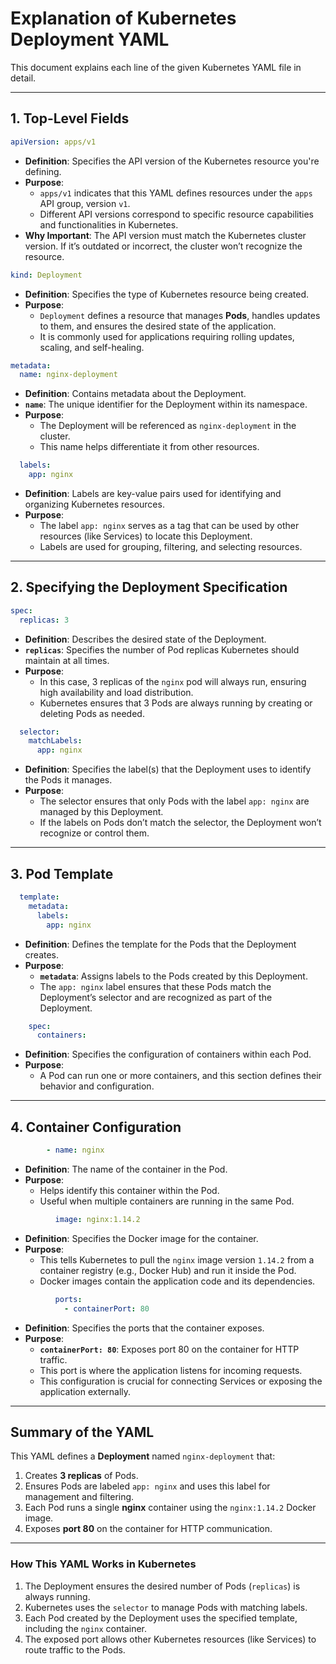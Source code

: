 
# Explanation of Kubernetes Deployment YAML

This document explains each line of the given Kubernetes YAML file in detail.

---

## **1. Top-Level Fields**
```yaml
apiVersion: apps/v1
```
- **Definition**: Specifies the API version of the Kubernetes resource you're defining.
- **Purpose**: 
  - `apps/v1` indicates that this YAML defines resources under the `apps` API group, version `v1`. 
  - Different API versions correspond to specific resource capabilities and functionalities in Kubernetes.
- **Why Important**: The API version must match the Kubernetes cluster version. If it’s outdated or incorrect, the cluster won’t recognize the resource.

```yaml
kind: Deployment
```
- **Definition**: Specifies the type of Kubernetes resource being created.
- **Purpose**: 
  - `Deployment` defines a resource that manages **Pods**, handles updates to them, and ensures the desired state of the application.
  - It is commonly used for applications requiring rolling updates, scaling, and self-healing.

```yaml
metadata:
  name: nginx-deployment
```
- **Definition**: Contains metadata about the Deployment.
- **`name`**: The unique identifier for the Deployment within its namespace.
- **Purpose**: 
  - The Deployment will be referenced as `nginx-deployment` in the cluster. 
  - This name helps differentiate it from other resources.

```yaml
  labels:
    app: nginx
```
- **Definition**: Labels are key-value pairs used for identifying and organizing Kubernetes resources.
- **Purpose**: 
  - The label `app: nginx` serves as a tag that can be used by other resources (like Services) to locate this Deployment.
  - Labels are used for grouping, filtering, and selecting resources.

---

## **2. Specifying the Deployment Specification**
```yaml
spec:
  replicas: 3
```
- **Definition**: Describes the desired state of the Deployment.
- **`replicas`**: Specifies the number of Pod replicas Kubernetes should maintain at all times.
- **Purpose**: 
  - In this case, 3 replicas of the `nginx` pod will always run, ensuring high availability and load distribution.
  - Kubernetes ensures that 3 Pods are always running by creating or deleting Pods as needed.

```yaml
  selector:
    matchLabels:
      app: nginx
```
- **Definition**: Specifies the label(s) that the Deployment uses to identify the Pods it manages.
- **Purpose**: 
  - The selector ensures that only Pods with the label `app: nginx` are managed by this Deployment.
  - If the labels on Pods don’t match the selector, the Deployment won’t recognize or control them.

---

## **3. Pod Template**
```yaml
  template:
    metadata:
      labels:
        app: nginx
```
- **Definition**: Defines the template for the Pods that the Deployment creates.
- **Purpose**: 
  - **`metadata`**: Assigns labels to the Pods created by this Deployment.
  - The `app: nginx` label ensures that these Pods match the Deployment’s selector and are recognized as part of the Deployment.

```yaml
    spec:
      containers:
```
- **Definition**: Specifies the configuration of containers within each Pod.
- **Purpose**: 
  - A Pod can run one or more containers, and this section defines their behavior and configuration.

---

## **4. Container Configuration**
```yaml
        - name: nginx
```
- **Definition**: The name of the container in the Pod.
- **Purpose**: 
  - Helps identify this container within the Pod.
  - Useful when multiple containers are running in the same Pod.

```yaml
          image: nginx:1.14.2
```
- **Definition**: Specifies the Docker image for the container.
- **Purpose**: 
  - This tells Kubernetes to pull the `nginx` image version `1.14.2` from a container registry (e.g., Docker Hub) and run it inside the Pod.
  - Docker images contain the application code and its dependencies.

```yaml
          ports:
            - containerPort: 80
```
- **Definition**: Specifies the ports that the container exposes.
- **Purpose**: 
  - **`containerPort: 80`**: Exposes port 80 on the container for HTTP traffic.
  - This port is where the application listens for incoming requests.
  - This configuration is crucial for connecting Services or exposing the application externally.

---

## **Summary of the YAML**
This YAML defines a **Deployment** named `nginx-deployment` that:
1. Creates **3 replicas** of Pods.
2. Ensures Pods are labeled `app: nginx` and uses this label for management and filtering.
3. Each Pod runs a single **nginx** container using the `nginx:1.14.2` Docker image.
4. Exposes **port 80** on the container for HTTP communication.

---

### **How This YAML Works in Kubernetes**
1. The Deployment ensures the desired number of Pods (`replicas`) is always running.
2. Kubernetes uses the `selector` to manage Pods with matching labels.
3. Each Pod created by the Deployment uses the specified template, including the `nginx` container.
4. The exposed port allows other Kubernetes resources (like Services) to route traffic to the Pods.
